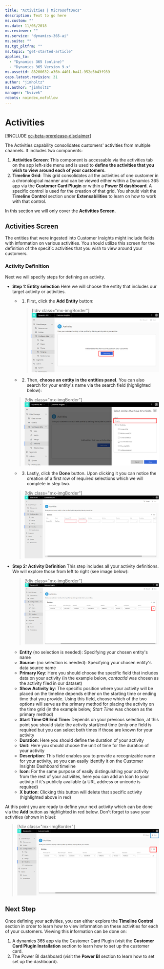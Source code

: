 ```yaml
---
title: "Activities | MicrosoftDocs"
description: Text to go here
ms.custom: ""
ms.date: 11/05/2018
ms.reviewer: ""
ms.service: "dynamics-365-ai"
ms.suite: ""
ms.tgt_pltfrm: ""
ms.topic: "get-started-article"
applies_to: 
  - "Dynamics 365 (online)"
  - "Dynamics 365 Version 9.x"
ms.assetid: 83200632-a36b-4401-ba41-952e5b43f939
caps.latest.revision: 31
author: "jimholtz"
ms.author: "jimholtz"
manager: "kvivek"
robots: noindex,nofollow
---
```

# Activities

[!INCLUDE [cc-beta-prerelease-disclaimer](../includes/cc-beta-prerelease-disclaimer.md)]

The Activities capability consolidates customers' activities from multiple channels. It includes two components:

1. **Activities Screen**: This component is accessable via the activities tab on the app left-side menu and is used to **define the activities that you wish to view around each of your customers**. 
2. **Timeline Grid**: This grid consolidates all the activities of one customer in a chronological manner and can be viewed either within a Dynamics 365 app via the **Customer Card Plugin** or within a **Power BI dashboard**. A specific control is used for the creation of that grid. You should visit the **Timeline Control** section under **Extensabilities** to learn on how to work with that control. 

In this section we will only cover the **Activities Screen**. 

## Activities Screen
The entities that were ingested into Customer Insights might include fields with information on various activities. You should utilize this screen for the definition of the specific activities that you wish to view around your customers.

### Activity Definition
Next we will specify steps for defining an activity. 

- **Step 1: Entity selection**
Here we will choose the entity that includes our target activity or activities.
   - 1. First, click the **Add Entity** button:
  
     > [!div class="mx-imgBorder"] 
       > ![](media/activities-add-entity.png "Activities add entity")

   - 2. Then, **choose an entity in the entities panel.** You can also search for your entity's name via the search field (highlighted below):
   
   > [!div class="mx-imgBorder"] 
     > ![](media/activities-search-entities.png "Activities search entities")

   - 3. Lastly, click the **Done** button. Upon clicking it you can notice the creation of a first row of required selections which we will complete in step two.
 
   > [!div class="mx-imgBorder"] 
     > ![](media/activities-entities-define.png "Activities define entities")

- **Step 2: Activity Definition**
This step includes all your activity definitions. We will explore those from left to right (see image below):

   > [!div class="mx-imgBorder"] 
    > ![](media/activities-entities-close.png "Activities entities close")
    
  - **Entity** (no selection is needed): Specifying your chosen entity's name
  - **Source**: (no selection is needed): Specifying your chosen entity's data source name
  - **Primary Key**: Here you should choose the specific field that includes data on your activity (in the example below, *contactId* was chosen as the activity filed in our dataset)
  - **Show Activity by**: The specific position where your activity will be placed on the timeline depends either on the starting time or ending time that you provide. Using this field, choose which of the two options will serve as the primary method for placing the activity on the time grid (in the example below, *Start Time* was chosen as the primary method)
  - **Start Time OR End Time:** Depends on your previous selection, at this point you should state the activity start/end time (only one field is required but you can select both times if those are known for your activity
  - **Duration**: Here you should define the duration of your activity 
  - **Unit**: Here you should choose the unit of time for the duration of your activity
  - **Description**: This field enables you to provide a recognizable name for your activity, so you can easily identify it on the Customer Insights Dashboard timeline 
  - **Icon**: For the same purpose of easily distinguishing your activity from the rest of your activiites, here you can add an Icon to your activity if it's publicly available (a URL address or unicode is required)
  - **X button**: Clicking this button will delete that specific activity (highlighted above in red)
  
At this point you are ready to define your next activity which can be done via the **Add** button as highlighted in red below. Don't forget to save your activities (shown in blue):

> [!div class="mx-imgBorder"] 
> ![](media/activities-add-save-entity.png "Activities entities add and save")
   
## Next Step
Once defining your activities, you can either explore the **Timeline Control** section in order to learn how to view information on these activities for each of your customers. Viewing this information can be done on:
1. A dynamics 365 app via the Customer Card Plugin (visit the **Customer Card Plugin Installation** section to learn how to set up the customer card.
2. The Power BI dashboard (visit the **Power BI** section to learn how to set set up the dashboard). 




 
